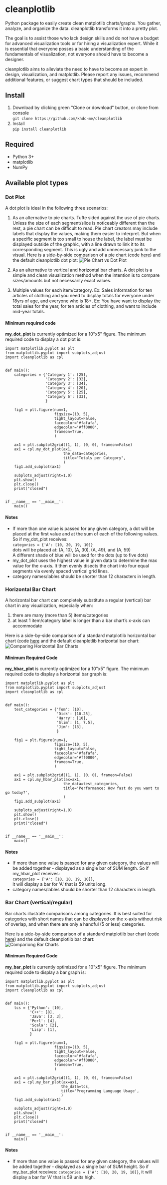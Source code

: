 # cleanplotlib
Python package to easily create clean matplotlib charts/graphs. You gather, analyze, and organize the data. cleanplotlib transforms it into a pretty plot.  
  
The goal is to assist those who lack design skills and do not have a budget for advanced visualization tools or for hiring a visualization expert. While it is essential that everyone posses a basic understanding of the fundamentals of visualization, not everyone should have to become a designer.  
  
cleanplotlib aims to alleviate the need to have to become an expert in design, visualization, and matplotlib. Please report any issues, recommend additional features, or suggest chart types that should be included.  
  
## Install  
1. Download by clicking green "Clone or download" button, or clone from console  
```git clone https://github.com/khdc-me/cleanplotlib```  
1. Install  
```pip install cleanplotlib```  
  
## Required  
* Python 3+
* matplotlib
* NumPy
  
## Available plot types  
### Dot Plot  
A dot plot is ideal in the following three scenarios:  
1) As an alternative to pie charts. Tufte sided against the use of pie charts. Unless the size of each segment/slice is noticeably different than the rest, a pie chart can be difficult to read. Pie chart creators may include labels that display the values, making them easier to interpret. But when a specific segment is too small to house the label, the label must be displayed outside of the graphic, with a line drawn to link it to its corresponding segment. This is ugly and add unnecessary junk to the visual. Here is a side-by-side comparison of a pie chart (code [here](https://matplotlib.org/examples/pie_and_polar_charts/pie_demo_features.html)) and the default cleanplotlib dot plot:
![Pie Chart vs Dot Plot](https://github.com/khdc-me/cleanplotlib/blob/master/pievsdot.png)  
  
2) As an alternative to vertical and horizontal bar charts. A dot plot is a simple and clean visualization method when the intention is to compare sizes/amounts but not necessarily exact values.  
  
3) Multiple values for each item/category.
Ex: Sales information for ten articles of clothing and you need to display totals for everyone under 18yrs of age, and everyone who is 18+.
Ex: You have want to display the total sales for the year, for ten articles of clothing, and want to include mid-year totals.  
  
#### Minimum required code  
**my_dot_plot** is currently optimized for a 10"x5" figure. The minimum required code to display a dot plot is:  

    import matplotlib.pyplot as plt
    from matplotlib.pyplot import subplots_adjust
    import cleanplotlib as cpl


    def main():
        categories = {'Category 1': [25],
                      'Category 2': [32],
                      'Category 3': [34],
                      'Category 4': [20],
                      'Category 5': [25],
                      'Category 6': [33],
                      }
    
        fig1 = plt.figure(num=1,
                          figsize=(10, 5),
                          tight_layout=False,
                          facecolor='#fafafa',
                          edgecolor='#ff0000',
                          frameon=True,
                          )
    
        ax1 = plt.subplot2grid((1, 1), (0, 0), frameon=False)
        ax1 = cpl.my_dot_plot(ax1,
                              the_data=categories,
                              title="Totals per Category",
                              )
        fig1.add_subplot(ax1)

        subplots_adjust(right=1.0)
        plt.show()
        plt.close()
        print("closed")
    
    
    if __name__ == '__main__':
        main()
    
#### Notes  
* If more than one value is passed for any given category, a dot will be placed at the first value and at the sum of each of the following values. So if my_dot_plot receives:  
`categories = {'A': [10, 20, 19, 10]}`  
dots will be placed at: (A, 10), (A, 30), (A, 49), and (A, 59)  
A different shade of blue will be used for the dots (up to five dots)  
* my_dot_plot uses the highest value in given data to determine the max value for the x-axis. It then evenly disects the chart into four equal segments via evenly spaced vertical grid lines.  
* category names/lables should be shorter than 12 characters in length.
  
### Horizontal Bar Chart  
A horizontal bar chart can completely substitute a regular (vertical) bar chart in any visualization, especially when:  
1. there are many (more than 5) items/categories  
1. at least 1 item/category label is longer than a bar chart’s x-axis can accommodate  
  
Here is a side-by-side comparison of a standard matplotlib horizontal bar chart (code [here](https://matplotlib.org/devdocs/gallery/lines_bars_and_markers/barh.html) and the default cleanplotlib horizontal bar chart:  
![Comparing Horizontal Bar Charts](https://github.com/khdc-me/cleanplotlib/blob/master/hbarvhbar.png)  

#### Minimum Required Code  
**my_hbar_plot** is currently optimized for a 10"x5" figure. The minimum required code to display a horizontal bar graph is:
  
    import matplotlib.pyplot as plt
    from matplotlib.pyplot import subplots_adjust
    import cleanplotlib as cpl
    
    
    def main():
        test_categories = {'Tom': [10],
                           'Dick': [10.25],
                           'Harry': [10],
                           'Slim': [1, 7.5],
                           'Jim': [13],
                           }
    
        fig1 = plt.figure(num=1,
                          figsize=(10, 5),
                          tight_layout=False,
                          facecolor='#fafafa',
                          edgecolor='#ff0000',
                          frameon=True,
                          )
    
        ax1 = plt.subplot2grid((1, 1), (0, 0), frameon=False)
        ax1 = cpl.my_hbar_plot(ax=ax1,
                              the_data=test_categories,
                              title='Performance: How fast do you want to go today?',
                              )
        fig1.add_subplot(ax1)
    
        subplots_adjust(right=1.0)
        plt.show()
        plt.close()
        print("closed")
    
    
    if __name__ == '__main__':
        main()
    

#### Notes  
* If more than one value is passed for any given category, the values will be added together - displayed as a single bar of SUM length. So if my_hbar_plot receives:  
`categories = {'A': [10, 20, 19, 10]}`,  
it will display a bar for 'A' that is 59 units long.  
* category names/lables should be shorter than 12 characters in length.  
  
### Bar Chart (vertical/regular)  
Bar charts illustrate comparisons among categories. It is best suited for categories with short names that can be displayed on the x-axis without risk of overlap, and when there are only a handful (5 or less) categories.  
  
Here is a side-by-side comparison of a standard matplotlib bar chart (code [here](https://pythonspot.com/en/matplotlib-bar-chart/)) and the default cleanplotlib bar chart:  
![Compariong Bar Charts](https://github.com/khdc-me/cleanplotlib/blob/master/barvbar.png)  
  
#### Minimum Required Code  
**my_bar_plot** is currently optimized for a 10"x5" figure. The minimum required code to display a bar graph is:  
  
    import matplotlib.pyplot as plt
    from matplotlib.pyplot import subplots_adjust
    import cleanplotlib as cpl
    
    
    def main():
        tcs = {'Python': [10],
               'C++': [8],
               'Java': [3, 3],
               'Perl': [4],
               'Scala': [2],
               'Lisp': [1],
               }
    
        fig1 = plt.figure(num=1,
                          figsize=(10, 5),
                          tight_layout=False,
                          facecolor='#fafafa',
                          edgecolor='#ff0000',
                          frameon=True,
                          )
    
        ax1 = plt.subplot2grid((1, 1), (0, 0), frameon=False)
        ax1 = cpl.my_bar_plot(ax=ax1,
                             the_data=tcs,
                             title='Programming Language Usage',
                             )
        fig1.add_subplot(ax1)
    
        subplots_adjust(right=1.0)
        plt.show()
        plt.close()
        print("closed")
    
    
    if __name__ == '__main__':
        main()
    
#### Notes  
* If more than one value is passed for any given category, the values will be added together - displayed as a single bar of SUM height. So if my_bar_plot receives:
`categories = {'A': [10, 20, 19, 10]}`,
it will display a bar for 'A' that is 59 units high.
